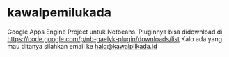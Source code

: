 # kawalpemilukada
Google Apps Engine Project untuk Netbeans.
Pluginnya bisa didownload di https://code.google.com/p/nb-gaelyk-plugin/downloads/list
Kalo ada yang mau ditanya silahkan email ke halo@kawalpilkada.id
